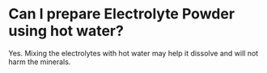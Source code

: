 # Can I prepare Electrolyte Powder using hot water?

Yes. Mixing the electrolytes with hot water may help it dissolve and will not harm the minerals.